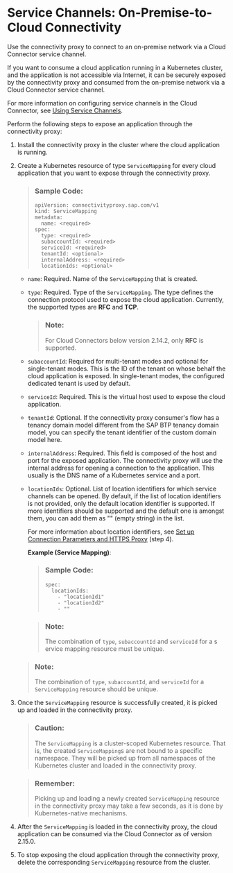 <!-- loiobbd3040e6c5f4f12b8afdcc17c63502a -->

# Service Channels: On-Premise-to-Cloud Connectivity

Use the connectivity proxy to connect to an on-premise network via a Cloud Connector service channel.

If you want to consume a cloud application running in a Kubernetes cluster, and the application is not accessible via Internet, it can be securely exposed by the connectivity proxy and consumed from the on-premise network via a Cloud Connector service channel.

For more information on configuring service channels in the Cloud Connector, see [Using Service Channels](using-service-channels-16f6342.md).

Perform the following steps to expose an application through the connectivity proxy:

1.  Install the connectivity proxy in the cluster where the cloud application is running.
2.  Create a Kubernetes resource of type `ServiceMapping` for every cloud application that you want to expose through the connectivity proxy.

    > ### Sample Code:  
    > ```
    > apiVersion: connectivityproxy.sap.com/v1
    > kind: ServiceMapping
    > metadata:
    >   name: <required>
    > spec: 
    >   type: <required>
    >   subaccountId: <required>
    >   serviceId: <required>
    >   tenantId: <optional>
    >   internalAddress: <required>
    >   locationIds: <optional>
    > ```

    -   `name`: Required. Name of the `ServiceMapping` that is created.
    -   `type`: Required. Type of the `ServiceMapping`. The type defines the connection protocol used to expose the cloud application. Currently, the supported types are **RFC** and **TCP**.

        > ### Note:  
        > For Cloud Connectors below version 2.14.2, only **RFC** is supported.

    -   `subaccountId`: Required for multi-tenant modes and optional for single-tenant modes. This is the ID of the tenant on whose behalf the cloud application is exposed. In single-tenant modes, the configured dedicated tenant is used by default.
    -   `serviceId`: Required. This is the virtual host used to expose the cloud application.
    -   `tenantId`: Optional. If the connectivity proxy consumer's flow has a tenancy domain model different from the SAP BTP tenancy domain model, you can specify the tenant identifier of the custom domain model here.
    -   `internalAddress`: Required. This field is composed of the host and port for the exposed application. The connectivity proxy will use the internal address for opening a connection to the application. This usually is the DNS name of a Kubernetes service and a port.
    -   `locationIds`: Optional. List of location identifiers for which service channels can be opened. By default, if the list of location identifiers is not provided, only the default location identifier is supported. If more identifiers should be supported and the default one is amongst them, you can add them as "" \(empty string\) in the list.

        For more information about location identifiers, see [Set up Connection Parameters and HTTPS Proxy](https://help.sap.com/docs/connectivity/sap-btp-connectivity-cf/cloud-connector-initial-configuration?version=Cloud#loiodb9170a7d97610148537d5a84bf79ba2__configure_proxy) \(step 4\).

        **Example \(Service Mapping\)**:

        > ### Sample Code:  
        > ```
        > spec:
        >   locationIds:
        >     - "locationId1"
        >     - "locationId2"
        >     - ""
        > ```

        > ### Note:  
        > The combination of `type`, `subaccountId` and `serviceId` for a s ervice mapping resource must be unique.


    > ### Note:  
    > The combination of `type`, `subaccountId`, and `serviceId` for a `ServiceMapping` resource should be unique.

3.  Once the `ServiceMapping` resource is successfully created, it is picked up and loaded in the connectivity proxy.

    > ### Caution:  
    > The `ServiceMapping` is a cluster-scoped Kubernetes resource. That is, the created `ServiceMapping`s are not bound to a specific namespace. They will be picked up from all namespaces of the Kubernetes cluster and loaded in the connectivity proxy.

    > ### Remember:  
    > Picking up and loading a newly created `ServiceMapping` resource in the connectivity proxy may take a few seconds, as it is done by Kubernetes-native mechanisms.

4.  After the `ServiceMapping` is loaded in the connectivity proxy, the cloud application can be consumed via the Cloud Connector as of version 2.15.0.
5.  To stop exposing the cloud application through the connectivity proxy, delete the corresponding `ServiceMapping` resource from the cluster.

